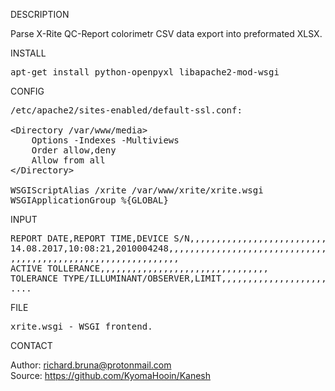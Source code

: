 DESCRIPTION

Parse X-Rite QC-Report colorimetr CSV data export into preformated XLSX.

INSTALL
<pre>
apt-get install python-openpyxl libapache2-mod-wsgi
</pre>
CONFIG
<pre>
/etc/apache2/sites-enabled/default-ssl.conf:

&lt;Directory /var/www/media&gt;
    Options -Indexes -Multiviews
    Order allow,deny
    Allow from all
&lt;/Directory&gt;

WSGIScriptAlias /xrite /var/www/xrite/xrite.wsgi
WSGIApplicationGroup %{GLOBAL}
</pre>
INPUT
<pre>
REPORT DATE,REPORT TIME,DEVICE S/N,,,,,,,,,,,,,,,,,,,,,,,,,,,,,,
14.08.2017,10:08:21,2010004248,,,,,,,,,,,,,,,,,,,,,,,,,,,,,,
,,,,,,,,,,,,,,,,,,,,,,,,,,,,,,,,
ACTIVE TOLLERANCE,,,,,,,,,,,,,,,,,,,,,,,,,,,,,,,,
TOLERANCE TYPE/ILLUMINANT/OBSERVER,LIMIT,,,,,,,,,,,,,,,,,,,,,,,,,,,,,,,
....
</pre>
FILE
<pre>
xrite.wsgi - WSGI frontend.
</pre>

CONTACT

Author: richard.bruna@protonmail.com<br>
Source: https://github.com/KyomaHooin/Kanesh

